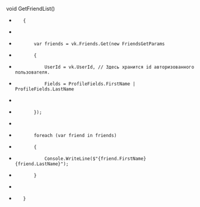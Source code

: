 void GetFriendList()
+        {
+
+            var friends = vk.Friends.Get(new FriendsGetParams
+            {
+                UserId = vk.UserId, // Здесь хранится id авторизованного пользователя.
+                Fields = ProfileFields.FirstName | ProfileFields.LastName
+
+            });
+
+            foreach (var friend in friends)
+            {
+                Console.WriteLine($"{friend.FirstName} {friend.LastName}");
+            }
+
+        }
